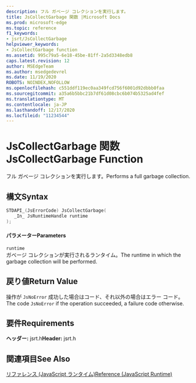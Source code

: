 ```yaml
---
description: フル ガベージ コレクションを実行します。
title: JsCollectGarbage 関数 |Microsoft Docs
ms.prod: microsoft-edge
ms.topic: reference
f1_keywords:
- jsrt/JsCollectGarbage
helpviewer_keywords:
- JsCollectGarbage function
ms.assetid: 995c79a5-6e18-45be-81ff-2a5d3348edb8
caps.latest.revision: 12
author: MSEdgeTeam
ms.author: msedgedevrel
ms.date: 11/19/2020
ROBOTS: NOINDEX,NOFOLLOW
ms.openlocfilehash: c551ddf119ec0aa349fcd756f6001d92dbbb0faa
ms.sourcegitcommit: a35a6b5bbc21b7df61d08cbc6b074b5325ad4fef
ms.translationtype: MT
ms.contentlocale: ja-JP
ms.lasthandoff: 12/17/2020
ms.locfileid: "11234544"
---
```

# <span data-ttu-id="eaa4f-103">JsCollectGarbage 関数</span><span class="sxs-lookup"><span data-stu-id="eaa4f-103">JsCollectGarbage Function</span></span>

<span data-ttu-id="eaa4f-104">フル ガベージ コレクションを実行します。</span><span class="sxs-lookup"><span data-stu-id="eaa4f-104">Performs a full garbage collection.</span></span>  
  
## <span data-ttu-id="eaa4f-105">構文</span><span class="sxs-lookup"><span data-stu-id="eaa4f-105">Syntax</span></span>  
  
```cpp  
STDAPI_(JsErrorCode) JsCollectGarbage(  
   _In_ JsRuntimeHandle runtime  
);  
```  
  
#### <span data-ttu-id="eaa4f-106">パラメーター</span><span class="sxs-lookup"><span data-stu-id="eaa4f-106">Parameters</span></span>  
 `runtime`  
 <span data-ttu-id="eaa4f-107">ガベージ コレクションが実行されるランタイム。</span><span class="sxs-lookup"><span data-stu-id="eaa4f-107">The runtime in which the garbage collection will be performed.</span></span>  
  
## <span data-ttu-id="eaa4f-108">戻り値</span><span class="sxs-lookup"><span data-stu-id="eaa4f-108">Return Value</span></span>  
 <span data-ttu-id="eaa4f-109">操作が `JsNoError` 成功した場合はコード、それ以外の場合はエラー コード。</span><span class="sxs-lookup"><span data-stu-id="eaa4f-109">The code `JsNoError` if the operation succeeded, a failure code otherwise.</span></span>  
  
## <span data-ttu-id="eaa4f-110">要件</span><span class="sxs-lookup"><span data-stu-id="eaa4f-110">Requirements</span></span>  
 <span data-ttu-id="eaa4f-111">**ヘッダー:** jsrt.h</span><span class="sxs-lookup"><span data-stu-id="eaa4f-111">**Header:** jsrt.h</span></span>  
  
## <span data-ttu-id="eaa4f-112">関連項目</span><span class="sxs-lookup"><span data-stu-id="eaa4f-112">See Also</span></span>  
 [<span data-ttu-id="eaa4f-113">リファレンス (JavaScript ランタイム)</span><span class="sxs-lookup"><span data-stu-id="eaa4f-113">Reference (JavaScript Runtime)</span></span>](../chakra-hosting/reference-javascript-runtime.md)
